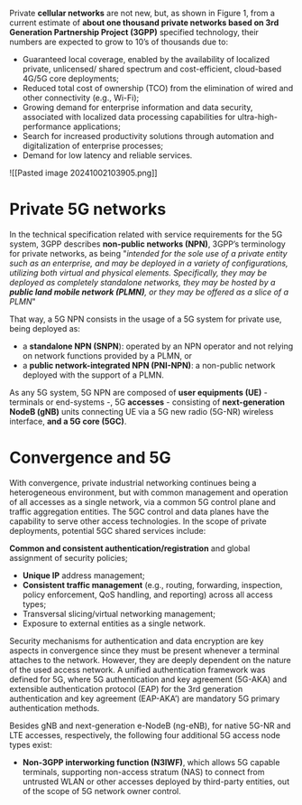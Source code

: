 Private **cellular networks** are not new, but, as shown in Figure 1, from a current estimate of **about one thousand private networks based on 3rd Generation Partnership Project (3GPP)** specified technology, their numbers are expected to grow to 10’s of thousands due to:
- Guaranteed local coverage, enabled by the availability of localized private, unlicensed/ shared spectrum and cost-efficient, cloud-based 4G/5G core deployments;
- Reduced total cost of ownership (TCO) from the elimination of wired and other connectivity (e.g., Wi-Fi);
- Growing demand for enterprise information and data security, associated with localized data processing capabilities for ultra-high-performance applications;
- Search for increased productivity solutions through automation and digitalization of enterprise processes;
- Demand for low latency and reliable services.

![[Pasted image 20241002103905.png]]

# Private 5G networks
In the technical specification related with service requirements for the 5G system, 3GPP describes **non-public networks (NPN)**, 3GPP’s terminology for private networks, as being "*intended for the sole use of a private entity
such as an enterprise, and may be deployed in a variety of configurations, utilizing both virtual and physical elements. Specifically, they may be deployed as completely standalone networks, they may be hosted by a **public land mobile network (PLMN)**, or they may be offered as a slice of a PLMN*"

That way, a 5G NPN consists in the usage of a 5G system for private use, being deployed as:
- a **standalone NPN (SNPN**): operated by an NPN operator and not relying on network functions provided by a PLMN, or
- a **public network-integrated NPN (PNI-NPN)**: a non-public network deployed with the support of a PLMN.

As any 5G system, 5G NPN are composed of **user equipments (UE)** - terminals or end-systems -, 5G **accesses** - consisting of **next-generation NodeB (gNB)** units connecting UE via a 5G new radio (5G-NR) wireless interface, **and a 5G core (5GC)**.

# Convergence and 5G
With convergence, private industrial networking continues being a heterogeneous environment, but with common management and operation of all accesses as a single network, via a common 5G control plane and traffic aggregation entities. The 5GC control and data planes have the capability to serve other access technologies. In the scope of private deployments, potential 5GC shared services include:

**Common and consistent authentication/registration** and global assignment of security policies;
- **Unique IP** address management;
- **Consistent traffic management** (e.g., routing, forwarding, inspection, policy enforcement, QoS handling, and reporting) across all access types;
- Transversal slicing/virtual networking management;
- Exposure to external entities as a single network.

Security mechanisms for authentication and data encryption are key aspects in convergence since they must be present whenever a terminal attaches to the network. However, they are deeply dependent on the nature of the used access network. A unified authentication framework was defined for 5G, where 5G authentication and key agreement (5G-AKA) and extensible authentication protocol (EAP) for the 3rd generation authentication and key agreement (EAP-AKA’) are mandatory 5G primary authentication methods.

Besides gNB and next-generation e-NodeB (ng-eNB), for native 5G-NR and LTE accesses, respectively, the following four additional 5G access node types exist:

- **Non-3GPP interworking function (N3IWF)**, which allows 5G capable terminals, supporting non-access stratum (NAS) to connect from untrusted WLAN or other accesses deployed by third-party entities, out of the scope of 5G network owner control.